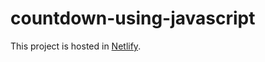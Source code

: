 # countdown-using-javascript

This project is hosted in [Netlify](https://infallible-payne-210647.netlify.app/).
